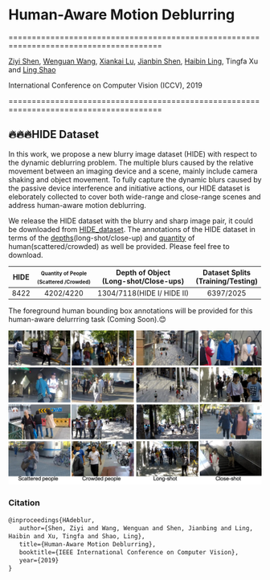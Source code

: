 # Human-Aware Motion Deblurring
=======================================================================================

[Ziyi Shen](https://sites.google.com/site/ziyishenmi/), [Wenguan Wang](https://sites.google.com/view/wenguanwang/), [Xiankai Lu](https://sites.google.com/site/xiankailu111/), [Jianbin Shen](http://iitlab.bit.edu.cn/mcislab/~shenjianbing/), [Haibin Ling](https://www3.cs.stonybrook.edu/~hling/), Tingfa Xu and [Ling Shao](https://scholar.google.com/citations?user=z84rLjoAAAAJ&hl=en)


International Conference on Computer Vision (ICCV), 2019

=======================================================================================

## :fire::fire::fire:HIDE Dataset
In this work, we propose a new blurry image dataset (HIDE) with respect to the dynamic deblurring problem. The multiple blurs caused by the relative movement between an imaging device and a scene, mainly include camera shaking and object movement. To fully capture the dynamic blurs caused by the passive device interference and initiative actions, our HIDE dataset is eleborately collected to cover both wide-range and close-range scenes and address human-aware motion deblurring. 

We release the HIDE dataset with the blurry and sharp image pair, it could be downloaded from [HIDE_dataset](https://www.dropbox.com/s/4v2nz41rvkvpoer/HIDE_dataset.zip?dl=0).
The annotations of the HIDE dataset in terms of the [depths](https://www.dropbox.com/s/d7l14ombi21pyka/depth-annotation.zip?dl=0)(long-shot/close-up) and [quantity](https://www.dropbox.com/s/izz8mb1bc1badak/quantity-annotation.zip?dl=0) of human(scattered/crowded) as well be provided. Please feel free to download.

| HIDE | <font size="1"> Quantity of People<br /> (Scattered /Crowded) |Depth of Object<br />(Long-shot/Close-ups)|Dataset Splits<br />(Training/Testing)|
|:---------:|:----------------------------------:|:----:|:----:
|8422|4202/4220|1304/7118(HIDE I/ HIDE II)|6397/2025



The foreground human bounding box annotations will be provided for this human-aware delurrring task (Coming Soon).:blush:

![image](example.png)







### Citation 
```
@inproceedings{HAdeblur,
   author={Shen, Ziyi and Wang, Wenguan and Shen, Jianbing and Ling, Haibin and Xu, Tingfa and Shao, Ling}, 
   title={Human-Aware Motion Deblurring}, 
   booktitle={IEEE International Conference on Computer Vision},
   year={2019}
}
```
